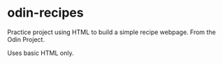 # odin-recipes
Practice project using HTML to build a simple recipe webpage. From the Odin Project.

Uses basic HTML only.